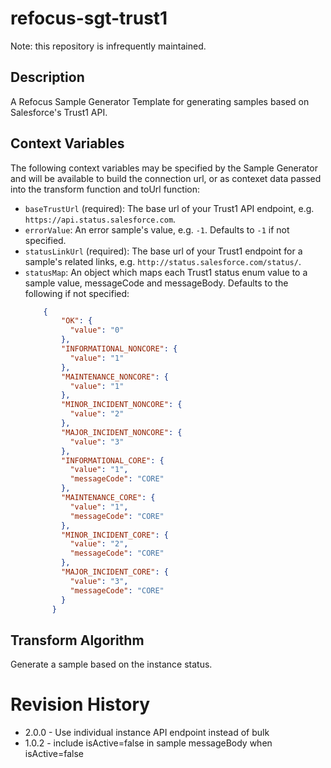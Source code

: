 # refocus-sgt-trust1

Note: this repository is infrequently maintained.

## Description

A Refocus Sample Generator Template for generating samples based on Salesforce's Trust1 API.

## Context Variables

The following context variables may be specified by the Sample Generator and will be available to build the connection url, or as contexet data passed into the transform function and toUrl function:

- `baseTrustUrl` (required): The base url of your Trust1 API endpoint, e.g. `https://api.status.salesforce.com`.
- `errorValue`: An error sample's value, e.g. `-1`. Defaults to `-1` if not specified.
- `statusLinkUrl` (required): The base url of your Trust1 endpoint for a sample's related links, e.g. `http://status.salesforce.com/status/`.
- `statusMap`: An object which maps each Trust1 status enum value to a sample value, messageCode and messageBody. Defaults to the following if not specified:
	```json
		{
	        "OK": {
	          "value": "0"
	        },
	        "INFORMATIONAL_NONCORE": {
	          "value": "1"
	        },
	        "MAINTENANCE_NONCORE": {
	          "value": "1"
	        },
	        "MINOR_INCIDENT_NONCORE": {
	          "value": "2"
	        },
	        "MAJOR_INCIDENT_NONCORE": {
	          "value": "3"
	        },
	        "INFORMATIONAL_CORE": {
	          "value": "1",
	          "messageCode": "CORE"
	        },
	        "MAINTENANCE_CORE": {
	          "value": "1",
	          "messageCode": "CORE"
	        },
	        "MINOR_INCIDENT_CORE": {
	          "value": "2",
	          "messageCode": "CORE"
	        },
	        "MAJOR_INCIDENT_CORE": {
	          "value": "3",
	          "messageCode": "CORE"
	        }
	      }
	```

## Transform Algorithm

Generate a sample based on the instance status.

# Revision History

* 2.0.0 - Use individual instance API endpoint instead of bulk
* 1.0.2 - include isActive=false in sample messageBody when isActive=false
